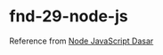 # fnd-29-node-js

Reference from [Node JavaScript Dasar](https://www.buildwithangga.com/kelas/node-javascript-dasar?thumbnail=wATNuz4FZX.36&main_leads=searchresult)